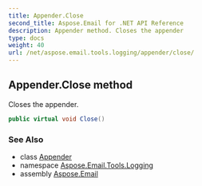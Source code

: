 ```yaml
---
title: Appender.Close
second_title: Aspose.Email for .NET API Reference
description: Appender method. Closes the appender
type: docs
weight: 40
url: /net/aspose.email.tools.logging/appender/close/
---
```

## Appender.Close method

Closes the appender.

```csharp
public virtual void Close()
```

### See Also

* class [Appender](../)
* namespace [Aspose.Email.Tools.Logging](../../appender/)
* assembly [Aspose.Email](../../../)


